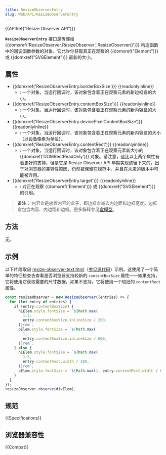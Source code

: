 ```yaml
---
title: ResizeObserverEntry
slug: Web/API/ResizeObserverEntry
---
```


{{APIRef("Resize Observer API")}}

**`ResizeObserverEntry`** 接口是传递给 {{domxref('ResizeObserver.ResizeObserver','ResizeObserver()')}} 构造函数中的回调函数参数的对象，它允许你获取真正在观察的 {{domxref("Element")}} 或 {{domxref("SVGElement")}} 最新的大小。

## 属性

- {{domxref('ResizeObserverEntry.borderBoxSize')}} {{readonlyinline}}
  - : 一个对象，当运行回调时，该对象包含着正在观察元素的新边框盒的大小。
- {{domxref('ResizeObserverEntry.contentBoxSize')}} {{readonlyinline}}
  - : 一个对象，当运行回调时，该对象包含着正在观察元素的新内容盒的大小。
- {{domxref('ResizeObserverEntry.devicePixelContentBoxSize')}} {{readonlyinline}}
  - : 一个对象，当运行回调时，该对象包含着正在观察元素的新内容盒的大小（以设备像素为单位）。
- {{domxref('ResizeObserverEntry.contentRect')}} {{readonlyinline}}
  - : 一个对象，当运行回调时，该对象包含着正在观察元素新大小的 {{domxref('DOMRectReadOnly')}} 对象。请注意，这比以上两个属性有着更好的支持，但是它是 Resize Observer API 早期实现遗留下来的，出于对浏览器的兼容性原因，仍然被保留在规范中，并且在未来的版本中可能被弃用。
- {{domxref('ResizeObserverEntry.target')}} {{readonlyinline}}
  - : 对正在观察 {{domxref('Element')}} 或 {{domxref("SVGElement")}} 的引用。

> **备注：** 内容盒是放置内容的盒子，即边框盒减去内边距和边框宽度。边框盒包含内容、内边距和边框。更多解释参见[盒模型](/zh-CN/docs/Learn/CSS/Building_blocks/The_box_model)。

## 方法

无。

## 示例

以下片段取自 [resize-observer-text.html](https://mdn.github.io/dom-examples/resize-observer/resize-observer-text.html)（[参见源代码](https://github.com/mdn/dom-examples/blob/master/resize-observer/resize-observer-text.html)）示例。这使用了一个简单的特征检查去查看是否浏览器支持较新的 `contentBoxSize` 属性——如果支持，它将使用它获取需要的尺寸数据。如果不支持，它将使用一个较旧的 `contentRect` 属性。

```js
const resizeObserver = new ResizeObserver((entries) => {
  for (let entry of entries) {
    if (entry.contentBoxSize) {
      h1Elem.style.fontSize = `${Math.max(
        1.5,
        entry.contentBoxSize.inlineSize / 200,
      )}rem`;
      pElem.style.fontSize = `${Math.max(
        1,
        entry.contentBoxSize.inlineSize / 600,
      )}rem`;
    } else {
      h1Elem.style.fontSize = `${Math.max(
        1.5,
        entry.contentRect.width / 200,
      )}rem`;
      pElem.style.fontSize = `${Math.max(1, entry.contentRect.width / 600)}rem`;
    }
  }
});
resizeObserver.observe(divElem);
```

## 规范

{{Specifications}}

## 浏览器兼容性

{{Compat}}
